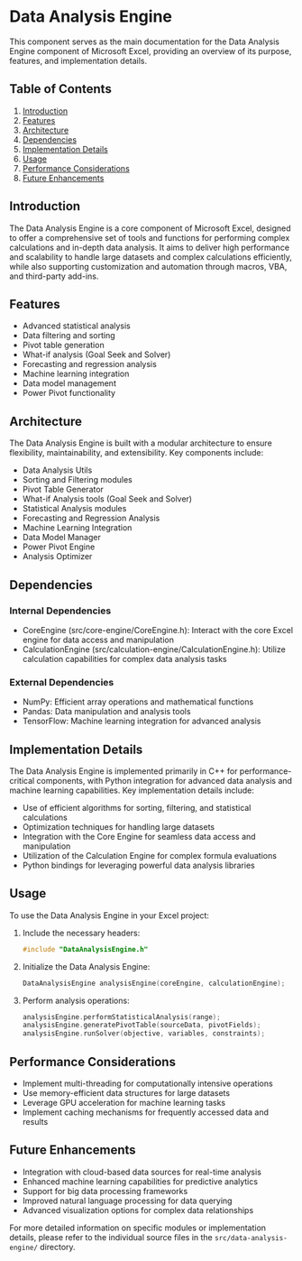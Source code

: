 # Data Analysis Engine

This component serves as the main documentation for the Data Analysis Engine component of Microsoft Excel, providing an overview of its purpose, features, and implementation details.

## Table of Contents

1. [Introduction](#introduction)
2. [Features](#features)
3. [Architecture](#architecture)
4. [Dependencies](#dependencies)
5. [Implementation Details](#implementation-details)
6. [Usage](#usage)
7. [Performance Considerations](#performance-considerations)
8. [Future Enhancements](#future-enhancements)

## Introduction

The Data Analysis Engine is a core component of Microsoft Excel, designed to offer a comprehensive set of tools and functions for performing complex calculations and in-depth data analysis. It aims to deliver high performance and scalability to handle large datasets and complex calculations efficiently, while also supporting customization and automation through macros, VBA, and third-party add-ins.

## Features

- Advanced statistical analysis
- Data filtering and sorting
- Pivot table generation
- What-if analysis (Goal Seek and Solver)
- Forecasting and regression analysis
- Machine learning integration
- Data model management
- Power Pivot functionality

## Architecture

The Data Analysis Engine is built with a modular architecture to ensure flexibility, maintainability, and extensibility. Key components include:

- Data Analysis Utils
- Sorting and Filtering modules
- Pivot Table Generator
- What-if Analysis tools (Goal Seek and Solver)
- Statistical Analysis modules
- Forecasting and Regression Analysis
- Machine Learning Integration
- Data Model Manager
- Power Pivot Engine
- Analysis Optimizer

## Dependencies

### Internal Dependencies

- CoreEngine (src/core-engine/CoreEngine.h): Interact with the core Excel engine for data access and manipulation
- CalculationEngine (src/calculation-engine/CalculationEngine.h): Utilize calculation capabilities for complex data analysis tasks

### External Dependencies

- NumPy: Efficient array operations and mathematical functions
- Pandas: Data manipulation and analysis tools
- TensorFlow: Machine learning integration for advanced analysis

## Implementation Details

The Data Analysis Engine is implemented primarily in C++ for performance-critical components, with Python integration for advanced data analysis and machine learning capabilities. Key implementation details include:

- Use of efficient algorithms for sorting, filtering, and statistical calculations
- Optimization techniques for handling large datasets
- Integration with the Core Engine for seamless data access and manipulation
- Utilization of the Calculation Engine for complex formula evaluations
- Python bindings for leveraging powerful data analysis libraries

## Usage

To use the Data Analysis Engine in your Excel project:

1. Include the necessary headers:
   ```cpp
   #include "DataAnalysisEngine.h"
   ```

2. Initialize the Data Analysis Engine:
   ```cpp
   DataAnalysisEngine analysisEngine(coreEngine, calculationEngine);
   ```

3. Perform analysis operations:
   ```cpp
   analysisEngine.performStatisticalAnalysis(range);
   analysisEngine.generatePivotTable(sourceData, pivotFields);
   analysisEngine.runSolver(objective, variables, constraints);
   ```

## Performance Considerations

- Implement multi-threading for computationally intensive operations
- Use memory-efficient data structures for large datasets
- Leverage GPU acceleration for machine learning tasks
- Implement caching mechanisms for frequently accessed data and results

## Future Enhancements

- Integration with cloud-based data sources for real-time analysis
- Enhanced machine learning capabilities for predictive analytics
- Support for big data processing frameworks
- Improved natural language processing for data querying
- Advanced visualization options for complex data relationships

For more detailed information on specific modules or implementation details, please refer to the individual source files in the `src/data-analysis-engine/` directory.